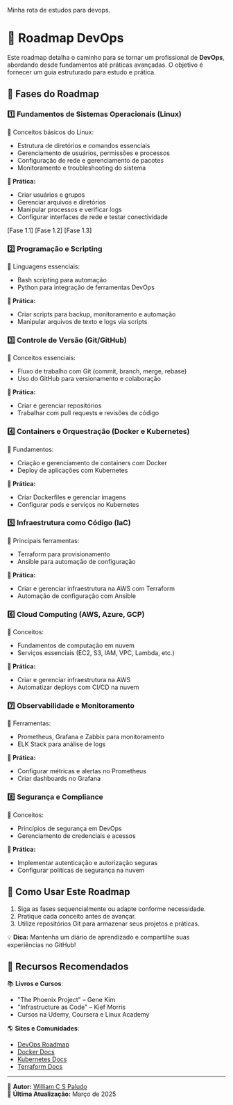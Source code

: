  Minha rota de estudos para devops.


# 🚀 Roadmap DevOps

Este roadmap detalha o caminho para se tornar um profissional de **DevOps**, abordando desde fundamentos até práticas avançadas. O objetivo é fornecer um guia estruturado para estudo e prática.

## 📌 Fases do Roadmap

### **1️⃣ Fundamentos de Sistemas Operacionais (Linux)**
🔹 Conceitos básicos do Linux:
- Estrutura de diretórios e comandos essenciais
- Gerenciamento de usuários, permissões e processos
- Configuração de rede e gerenciamento de pacotes
- Monitoramento e troubleshooting do sistema

**🔧 Prática:**
- Criar usuários e grupos
- Gerenciar arquivos e diretórios
- Manipular processos e verificar logs
- Configurar interfaces de rede e testar conectividade

[Fase 1.1]
[Fase 1.2]
[Fase 1.3]

### **2️⃣ Programação e Scripting**
🔹 Linguagens essenciais:
- Bash scripting para automação
- Python para integração de ferramentas DevOps

**🔧 Prática:**
- Criar scripts para backup, monitoramento e automação
- Manipular arquivos de texto e logs via scripts

### **3️⃣ Controle de Versão (Git/GitHub)**
🔹 Conceitos essenciais:
- Fluxo de trabalho com Git (commit, branch, merge, rebase)
- Uso do GitHub para versionamento e colaboração

**🔧 Prática:**
- Criar e gerenciar repositórios
- Trabalhar com pull requests e revisões de código

### **4️⃣ Containers e Orquestração (Docker e Kubernetes)**
🔹 Fundamentos:
- Criação e gerenciamento de containers com Docker
- Deploy de aplicações com Kubernetes

**🔧 Prática:**
- Criar Dockerfiles e gerenciar imagens
- Configurar pods e serviços no Kubernetes

### **5️⃣ Infraestrutura como Código (IaC)**
🔹 Principais ferramentas:
- Terraform para provisionamento
- Ansible para automação de configuração

**🔧 Prática:**
- Criar e gerenciar infraestrutura na AWS com Terraform
- Automação de configuração com Ansible

### **6️⃣ Cloud Computing (AWS, Azure, GCP)**
🔹 Conceitos:
- Fundamentos de computação em nuvem
- Serviços essenciais (EC2, S3, IAM, VPC, Lambda, etc.)

**🔧 Prática:**
- Criar e gerenciar infraestrutura na AWS
- Automatizar deploys com CI/CD na nuvem

### **7️⃣ Observabilidade e Monitoramento**
🔹 Ferramentas:
- Prometheus, Grafana e Zabbix para monitoramento
- ELK Stack para análise de logs

**🔧 Prática:**
- Configurar métricas e alertas no Prometheus
- Criar dashboards no Grafana

### **8️⃣ Segurança e Compliance**
🔹 Conceitos:
- Princípios de segurança em DevOps
- Gerenciamento de credenciais e acessos

**🔧 Prática:**
- Implementar autenticação e autorização seguras
- Configurar políticas de segurança na nuvem

## 📌 Como Usar Este Roadmap
1. Siga as fases sequencialmente ou adapte conforme necessidade.
2. Pratique cada conceito antes de avançar.
3. Utilize repositórios Git para armazenar seus projetos e práticas.

💡 **Dica:** Mantenha um diário de aprendizado e compartilhe suas experiências no GitHub!

## 📌 Recursos Recomendados
📚 **Livros e Cursos**:
- "The Phoenix Project" – Gene Kim
- "Infrastructure as Code" – Kief Morris
- Cursos na Udemy, Coursera e Linux Academy

🌎 **Sites e Comunidades**:
- [DevOps Roadmap](https://roadmap.sh/devops)
- [Docker Docs](https://docs.docker.com/)
- [Kubernetes Docs](https://kubernetes.io/docs/)
- [Terraform Docs](https://developer.hashicorp.com/terraform/docs)

---
📌 **Autor:** [William C S Paludo](https://github.com/williampaludo)  
📌 **Última Atualização:** Março de 2025
